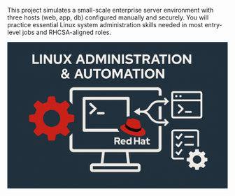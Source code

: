 This project simulates a small-scale enterprise server environment with three hosts (web, app, db) configured manually and securely. You will practice essential Linux system administration skills needed in most entry-level jobs and RHCSA-aligned roles.


![Alt Image](https://github.com/AhmadMWaddah/enterprise-linux-basics-Prjct_01/blob/master/RedHat%20Linux%20Practice.png)
